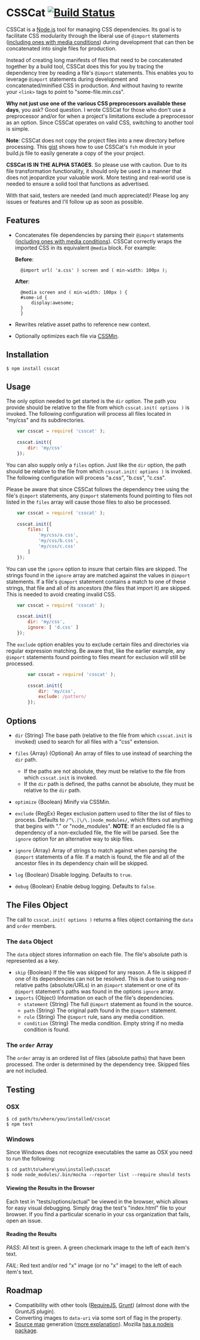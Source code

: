 # CSSCat [![Build Status](https://travis-ci.org/ryanfitzer/csscat.png?branch=master)](https://travis-ci.org/ryanfitzer/csscat) #

CSSCat is a [Node.js][nodejs] tool for managing CSS dependencies. Its goal is to facilitate CSS modularity through the liberal use of `@import` statements ([including ones with media conditions][mqs]) during development that can then be concatenated into single files for production.

Instead of creating long manifests of files that need to be concatenated together by a build tool, CSSCat does this for you by tracing the dependency tree by reading a file's `@import` statements. This enables you to leverage `@import` statements during development and concatenated/minified CSS in production. And without having to rewrite your `<link>` tags to point to "some-file.min.css".

**Why not just use one of the various CSS preprocessors available these days**, you ask? Good question. I wrote CSSCat for those who don't use a preprocessor and/or for when a project's limitations exclude a preprocessor as an option. Since CSSCat operates on valid CSS, switching to another tool is simple.

**Note**: CSSCat does not copy the project files into a new directory before processing. This [gist][copy-files] shows how to use CSSCat's `fsh` module in your build.js file to easily generate a copy of the your project.

**CSSCat IS IN THE ALPHA STAGES**. So please use with caution. Due to its file transformation functionality, it should only be used in a manner that does not jeopardize your valuable work. More testing and real-world use is needed to ensure a solid tool that functions as advertised.

With that said, testers are needed (and much appreciated)! Please log any issues or features and I'll follow up as soon as possible.


## Features ##

- Concatenates file dependencies by parsing their `@import` statements ([including ones with media conditions][mqs]). CSSCat correctly wraps the imported CSS in its equivalent `@media` block. For example:

    **Before**:

        @import url( 'a.css' ) screen and ( min-width: 100px );


    **After**:

        @media screen and ( min-width: 100px ) {
        #some-id {
            display:awesome;
        }       
        }

- Rewrites relative asset paths to reference new context.
- Optionally optimizes each file via [CSSMin][CSSMin].


## Installation ##

    $ npm install csscat


## Usage ##

The only option needed to get started is the `dir` option. The path you provide should be relative to the file from which `csscat.init( options )` is invoked. The following configuration will process all files located in "my/css" and its subdirectories.

```js
    var csscat = require( 'csscat' );
    
    csscat.init({
        dir: 'my/css'
    });
```

You can also supply only a `files` option. Just like the `dir` option, the path should be relative to the file from which `csscat.init( options )` is invoked. The following configuration will process "a.css", "b.css", "c.css".

Please be aware that since CSSCat follows the dependency tree using the file's `@import` statements, any `@import` statements found pointing to files not listed in the `files` array will cause those files to also be processed.

```js
    var csscat = require( 'csscat' );
    
    csscat.init({
        files: [
            'my/css/a.css',
            'my/css/b.css',
            'my/css/c.css'
        ]
    });
```

You can use the `ignore` option to insure that certain files are skipped. The strings found in the `ignore` array are matched against the values in `@import` statements. If a file's `@import` statement contains a match to one of these strings, that file and all of its ancestors (the files that import it) are skipped. This is needed to avoid creating invalid CSS.

```js
    var csscat = require( 'csscat' );
    
    csscat.init({
        dir: 'my/css',
        ignore: [ 'd.css' ]
    });
```

The `exclude` option enables you to exclude certain files and directories via regular expression matching. Be aware that, like the earlier example,  any `@import` statements found pointing to files meant for exclusion will still be processed.

```js
        var csscat = require( 'csscat' );
    
        csscat.init({
            dir: 'my/css',
            exclude: /pattern/
        });
```


## Options ##

- `dir` {String} The base path (relative to the file from which `csscat.init` is invoked) used to search for all files with a "css" extension.

- `files` {Array} (Optional) An array of files to use instead of searching the `dir` path.   

    - If the paths are not absolute, they must be relative to the file from which `csscat.init` is invoked.
    - If the `dir` path is defined, the paths cannot be absolute, they must be relative to the `dir` path.

- `optimize` {Boolean} Minify via CSSMin.

- `exclude` {RegEx} Regex exclusion pattern used to filter the list of files to process. Defaults to `/^\.|\/\.|node_modules/`, which filters out anything that begins with "." or "node_modules". **NOTE**: If an excluded file is a dependency of a non-excluded file, the file will be parsed. See the `ignore` option for an alternative way to skip files.

- `ignore` {Array} Array of strings to match against when parsing the `@import` statements of a file. If a match is found, the file and all of the ancestor files in its dependency chain will be skipped.

- `log` {Boolean} Disable logging. Defaults to `true`.

- `debug` {Boolean} Enable debug logging. Defaults to `false`.


## The Files Object ##

The call to `csscat.init( options )` returns a files object containing the `data` and `order` members.

### The `data` Object ###

The `data` object stores information on each file. The file's absolute path is represented as a key.

- `skip` {Boolean} If the file was skipped for any reason. A file is skipped if one of its dependencies can not be resolved. This is due to using non-relative paths (absolute/URLs) in an `@import` statement or one of its `@import` statement's paths was found in the options `ignore` array.
- `imports` {Object} Information on each of the file's dependencies.
    - `statement` {String} The full `@import` statement as found in the source.
    - `path` {String} The original path found in the `@import` statement.
    - `rule` {String} The `@import` rule, sans any media condition.
    - `condition` {String} The media condition. Empty string if no media condition is found.

### The `order` Array ###

The `order` array is an ordered list of files (absolute paths) that have been processed. The order is determined by the dependency tree. Skipped files are not included.


## Testing ##

### OSX ###

    $ cd path/to/where/you/installed/csscat
    $ npm test

### Windows ###

Since Windows does not recognize executables the same as OSX you need to run the following:

    $ cd path\to\where\you\installed\csscat
    $ node node_modules/.bin/mocha --reporter list --require should tests

#### Viewing the Results in the Browser ####

Each test in "tests/options/actual" be viewed in the browser, which allows for easy visual debugging. Simply drag the test's "index.html" file to your browser. If you find a particular scenario in your css organization that fails, open an issue.

#### Reading the Results ####

*PASS*: All text is green. A green checkmark image to the left of each item's text.

*FAIL*: Red text and/or red "x" image (or no "x" image) to the left of each item's text.


## Roadmap ##

- Compatibility with other tools ([RequireJS][requirejs], [Grunt][grunt]) (almost done with the GruntJS plugin).
- Converting images to `data-uri` via some sort of flag in the property.
- [Source map][source-maps-html5rocks] generation ([more explanation][source-maps-snugug]). Mozilla [has a nodejs package][moz-source-map].


[nodejs]: http://nodejs.org/
[mqs]: http://www.w3.org/TR/css3-mediaqueries/#media0
[copy-files]: https://gist.github.com/ryanfitzer/5202101
[CSSMin]: https://github.com/yui/ycssmin
[requirejs]: http://requirejs.org/
[grunt]: http://gruntjs.com/
[data-uri]:https://developer.mozilla.org/en-US/docs/data_URIs
[source-maps-html5rocks]:http://www.html5rocks.com/en/tutorials/developertools/sourcemaps/
[moz-source-map]: https://github.com/mozilla/source-map
[source-maps-snugug]:http://snugug.com/musings/debugging-sass-source-maps

